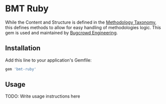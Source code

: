 # BMT Ruby

While the Content and Structure is defined in the [Methodology Taxonomy](https://github.com/bugcrowd/methodology-taxonomy), this defines methods to allow for easy handling of methodologies logic.  This gem is used and maintained by [Bugcrowd Engineering](https://bugcrowd.com).

## Installation

Add this line to your application's Gemfile:

```ruby
gem 'bmt-ruby'
```

## Usage

TODO: Write usage instructions here
